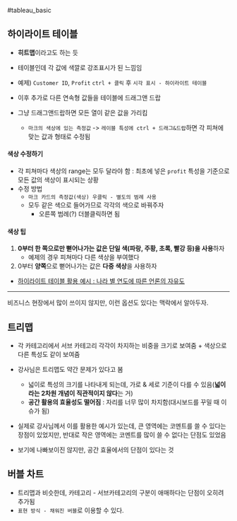 #tableau_basic 
## 하이라이트 테이블
- **히트맵**이라고도 하는 듯
- 테이블인데 각 값에 색깔로 강조표시가 된 느낌임

- 예제) `Customer ID`, `Profit` `ctrl + 클릭` 후 `시각 표시 - 하이라이트 테이블`
- 이후 추가로 다른 연속형 값들을 테이블에 드래그앤 드랍

- 그냥 드래그앤드랍하면 모든 열이 같은 값을 가리킴
	- `마크의 색상에 있는 측정값` -> `레이블 특성에 ctrl + 드래그&드랍`하면 각 피쳐에 맞는 값과 형태로 수정됨

#### 색상 수정하기
- 각 피쳐마다 색상의 range는 모두 달라야 함 : 최초에 넣은 `profit` 특성을 기준으로 모든 값의 색상이 표시되는 상황
- 수정 방법
	- `마크 카드의 측정값(색상) 우클릭 - 별도의 범례 사용`
	- 모두 같은 색으로 들어가므로 각각의 색으로 바꿔주자
		- 오른쪽 범례(?) 더블클릭하면 됨

#### 색상 팁
1. **0부터 한 쪽으로만 뻗어나가는 값은 단일 색(파랑, 주황, 초록, 빨강 등)을 사용**하자
	- 예제의 경우 피쳐마다 다른 색상을 부여했다
2. 0부터 **양쪽**으로 뻗어나가는 값은 **다중 색상**을 사용하자

- [하이라이트 테이블 활용 예시 : 나라 별 연도에 따른 언론의 자유도](https://public.tableau.com/app/profile/sarah.bartlett/viz/FreedomofthePress_30/FreedomofthePress)

---
비즈니스 현장에서 많이 쓰이지 않지만, 이런 옵션도 있다는 맥락에서 알아두자.

## 트리맵
- 각 카테고리에서 서브 카테고리 각각이 차지하는 비중을 크기로 보여줌 + 색상으로 다른 특성도 같이 보여줌

- 강사님은 트리맵도 약간 문제가 있다고 봄
	- 넓이로 특성의 크기를 나타내게 되는데, 가로 & 세로 기준이 다를 수 있음(**넓이라는 2차원 개념이 직관적이지 않다**는 거)
	- **공간 활용의 효율성도 떨어짐** : 자리를 너무 많이 차지함(대시보드를 꾸밀 때 이슈가 됨)

- 실제로 강사님께서 이를 활용한 예시가 있는데, 큰 영역에는 코멘트를 쓸 수 있다는 장점이 있었지만, 반대로 작은 영역에는 코멘트를 많이 쓸 수 없다는 단점도 있었음

- 보기에 나빠보이진 않지만, 공간 효율에서의 단점이 있다는 것

## 버블 차트
- 트리맵과 비슷한데, 카테고리 - 서브카테고리의 구분이 애매하다는 단점이 오히려 추가됨
- `표현 방식 - 채워진 버블`로 이용할 수 있다.